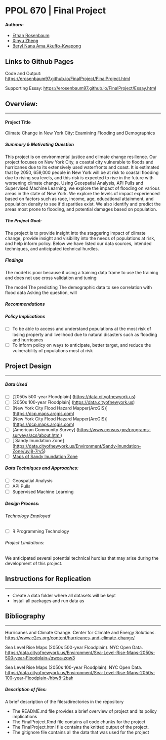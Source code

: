 # PPOL 670 | Final Project
#### Authors:
* [Ethan Rosenbaum](https://github.com/erosenbaum97)
* [Xinyu Zheng](https://github.com/XZXinyuZheng) 
* [Beryl Nana Ama Akuffo-Kwapong](https://github.com/bnakwaps) 

## Links to Github Pages
Code and Output: https://erosenbaum97.github.io/FinalProject/FinalProject.html

Supporting Essay: https://erosenbaum97.github.io/FinalProject/Essay.html

## Overview:
-----------------------------

#### Project Title 

Climate Change in New York City: Examining Flooding and Demographics

##### Summary & Motivating Question 
This project is on environmental justice and climate change resilience. Our project focuses on New York City, a coastal city vulnerable to floods and hurricanes due to its extensively used waterfronts and coast. It is estimated that by 2050, 659,000 people in New York will be at risk to coastal flooding due to rising sea levels, and this risk is expected to rise in the future with worsening climate change. Using Geospatial Analysis, API Pulls and Supervised Machine Learning, we explore the impact of flooding on various areas in the state of New York. We explore the levels of impact experienced based on factors such as race, income, age, educational attainment, and population density to see if disparities exist. We also identify and predict the areas most prone to flooding, and potential damages based on population.

##### The Project Goal: 
The project is to provide insight into the staggering impact of climate change, provide insight and visibility into the needs of populations at risk, and help inform policy. Below we have listed our data sources, intended techniques, and anticipated technical hurdles. 


##### Findings
The model is poor because it using a training data frame to use the training and does not use cross validation and tuning 

The model 
The predicting 
The demographic  data to see correlation with flood data 
Asking the question, will 




##### Recommendations



##### Policy Implications 
- [ ] To be able to access and understand populations at the most risk of losing property and livelihood due to natural disasters such as flooding and hurricanes 
- [ ]  To inform policy on ways to anticipate, better target, and reduce the vulnerability of populations most at risk  

## Project Design 
-----------------------------

##### Data Used 
- [ ] [2050s 500-year Floodplain] (https://data.cityofnewyork.us)
- [ ] [2050s 100-year Floodplain] (https://data.cityofnewyork.us)
- [ ] [New York City Flood Hazard Mapper(ArcGIS)] (https://dcp.maps.arcgis.com)
- [ ] [New York City Flood Hazard Mapper(ArcGIS)] (https://dcp.maps.arcgis.com)
- [ ] [American Community Survey] (https://www.census.gov/programs-surveys/acs/about.html)
- [ ] [ Sandy Inundation Zone] (https://data.cityofnewyork.us/Environment/Sandy-Inundation-Zone/uyj8-7rv5)
- [ ] [Maps of Sandy Inundation Zone](https://www.huduser.gov/maps/map_sandy_blockgroup.html)

##### Data Techniques and Approaches:
- [ ] Geospatial Analysis
- [ ] API Pulls 
- [ ] Supervised Machine Learning 

##### Design Process:

###### Technology Employed
- [ ] R Programming Technology 


###### Project Limitations: 
We anticipated several potential technical hurdles that may arise during the development of this project. 










## Instructions for Replication
-----------------------------
* Create a data folder where all datasets will be kept 
* Install all packages and run data as 



## Bibliography
-------------------------------
Hurricanes and Climate Change. Center for Climate and Energy Solutions. https://www.c2es.org/content/hurricanes-and-climate-change/

Sea Level Rise Maps (2050s 500-year Floodplain). NYC Open Data. https://data.cityofnewyork.us/Environment/Sea-Level-Rise-Maps-2050s-500-year-Floodplain-/qwca-zqw3 

Sea Level Rise Maps (2050s 100-year Floodplain). NYC Open Data. https://data.cityofnewyork.us/Environment/Sea-Level-Rise-Maps-2050s-100-year-Floodplain-/hbw8-2bah 



##### Description of files:
A  brief description of the files/directories in the repository 
* The README.md file provides a brief overview of project and its policy implications 
* The FinalProject.Rmd file contains all code chunks for the project
* The FinalProject.html file contains the knitted output of the project. 
* The gitignore file contains all the data that was used for the project


